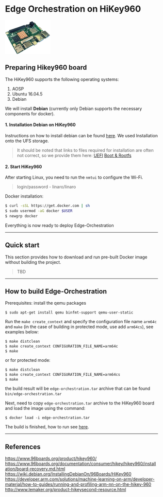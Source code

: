 # Edge Orchestration on HiKey960
[![HiKey960](hikey960.png)](https://www.96boards.org/documentation/consumer/hikey/hikey960/getting-started/)

## Preparing Hikey960 board

The HiKey960 supports the following operating systems:
1. AOSP
2. Ubuntu 16.04.5
3. Debian

We will install **Debian** (currently only Debian supports the necessary components for docker).

#### 1. Installation Debian on HiKey960
Instructions on how to install debian can be found [here](https://wiki.debian.org/InstallingDebianOn/96Boards/HiKey960).
We used Installation onto the UFS storage.
>  It should be noted that links to files required for installation are often not correct, so we provide them here:
[UEFI](https://snapshots.linaro.org/reference-platform/components/uefi-staging/108/hikey960/release/)
[Boot & Rootfs](http://snapshots.linaro.org/96boards/hikey/linaro/debian/48/)

#### 2. Start HiKey960

After starting Linux, you need to run the `nmtui` to configure the Wi-Fi.

> login/password - linaro/linaro

Docker installation:
```sh
$ curl -sSL https://get.docker.com | sh
$ sudo usermod -aG docker $USER
$ newgrp docker
```
Everything is now ready to deploy Edge-Orchestration

---

## Quick start 
This section provides how to download and run pre-built Docker image without building the project.

> TBD

---

## How to build Edge-Orchestration

Prerequisites: install the qemu packages
```shell
$ sudo apt-get install qemu binfmt-support qemu-user-static
```

Run the `make create_context` and specify the configuration file name `arm64c` and `make` (in the case of building in protected mode, use add `arm64cs`), see examples below:
```
$ make distclean
$ make create_context CONFIGURATION_FILE_NAME=arm64c
$ make
```
or for protected mode:
```shell
$ make distclean
$ make create_context CONFIGURATION_FILE_NAME=arm64cs
$ make
```
the build result will be `edge-orchestration.tar` archive that can be found `bin/edge-orchestration.tar`

Next, need to copy `edge-orchestration.tar` archive to the HiKey960 board and load the image using the command:
```shell
$ docker load -i edge-orchestration.tar
```
The build is finished, how to run see [here](../x86_64_linux/x86_64_linux.md#How-to-work).

---

## References
https://www.96boards.org/product/hikey960/  
https://www.96boards.org/documentation/consumer/hikey/hikey960/installation/board-recovery.md.html  
https://wiki.debian.org/InstallingDebianOn/96Boards/HiKey960  
https://developer.arm.com/solutions/machine-learning-on-arm/developer-material/how-to-guides/running-and-profiling-arm-nn-on-the-hikey-960  
http://www.lemaker.org/product-hikeysecond-resource.html  

